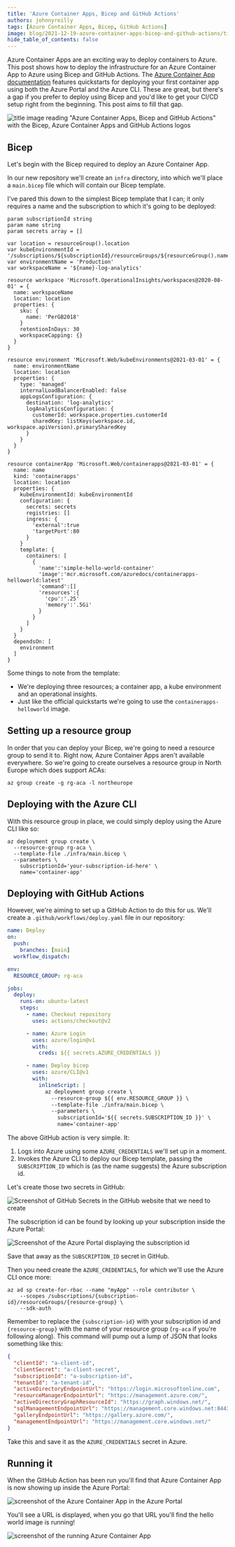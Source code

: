 ```yaml
---
title: 'Azure Container Apps, Bicep and GitHub Actions'
authors: johnnyreilly
tags: [Azure Container Apps, Bicep, GitHub Actions]
image: blog/2021-12-19-azure-container-apps-bicep-and-github-actions/title-image.png
hide_table_of_contents: false
---
```


Azure Container Apps are an exciting way to deploy containers to Azure. This post shows how to deploy the infrastructure for an Azure Container App to Azure using Bicep and GitHub Actions. The [Azure Container App documentation](https://docs.microsoft.com/en-us/azure/container-apps/) features quickstarts for deploying your first container app using both the Azure Portal and the Azure CLI. These are great, but there's a gap if you prefer to deploy using Bicep and you'd like to get your CI/CD setup right from the beginning. This post aims to fill that gap.

![title image reading "Azure Container Apps, Bicep and GitHub Actions" with the Bicep, Azure Container Apps and GitHub Actions logos](../static/blog/2021-12-19-azure-container-apps-bicep-and-github-actions/title-image.png)

## Bicep

Let's begin with the Bicep required to deploy an Azure Container App.

In our new repository we'll create an `infra` directory, into which we'll place a `main.bicep` file which will contain our Bicep template.

I've pared this down to the simplest Bicep template that I can; it only requires a name and the subscription to which it's going to be deployed:

```bicep
param subscriptionId string
param name string
param secrets array = []

var location = resourceGroup().location
var kubeEnvironmentId = '/subscriptions/${subscriptionId}/resourceGroups/${resourceGroup().name}/providers/Microsoft.Web/kubeEnvironments/Production'
var environmentName = 'Production'
var workspaceName = '${name}-log-analytics'

resource workspace 'Microsoft.OperationalInsights/workspaces@2020-08-01' = {
  name: workspaceName
  location: location
  properties: {
    sku: {
      name: 'PerGB2018'
    }
    retentionInDays: 30
    workspaceCapping: {}
  }
}

resource environment 'Microsoft.Web/kubeEnvironments@2021-03-01' = {
  name: environmentName
  location: location
  properties: {
    type: 'managed'
    internalLoadBalancerEnabled: false
    appLogsConfiguration: {
      destination: 'log-analytics'
      logAnalyticsConfiguration: {
        customerId: workspace.properties.customerId
        sharedKey: listKeys(workspace.id, workspace.apiVersion).primarySharedKey
      }
    }
  }
}

resource containerApp 'Microsoft.Web/containerapps@2021-03-01' = {
  name: name
  kind: 'containerapps'
  location: location
  properties: {
    kubeEnvironmentId: kubeEnvironmentId
    configuration: {
      secrets: secrets
      registries: []
      ingress: {
        'external':true
        'targetPort':80
      }
    }
    template: {
      containers: [
        {
          'name':'simple-hello-world-container'
          'image':'mcr.microsoft.com/azuredocs/containerapps-helloworld:latest'
          'command':[]
          'resources':{
            'cpu':'.25'
            'memory':'.5Gi'
          }
        }
      ]
    }
  }
  dependsOn: [
    environment
  ]
}
```

Some things to note from the template:

- We're deploying three resources; a container app, a kube environment and an operational insights.
- Just like the official quickstarts we're going to use the `containerapps-helloworld` image.

## Setting up a resource group

In order that you can deploy your Bicep, we're going to need a resource group to send it to. Right now, Azure Container Apps aren't available everywhere. So we're going to create ourselves a resource group in North Europe which does support ACAs:

```shell
az group create -g rg-aca -l northeurope
```

## Deploying with the Azure CLI

With this resource group in place, we could simply deploy using the Azure CLI like so:

```shell
az deployment group create \
  --resource-group rg-aca \
  --template-file ./infra/main.bicep \
  --parameters \
    subscriptionId='your-subscription-id-here' \
    name='container-app'
```

## Deploying with GitHub Actions

However, we're aiming to set up a GitHub Action to do this for us. We'll create a `.github/workflows/deploy.yaml` file in our repository:

```yaml
name: Deploy
on:
  push:
    branches: [main]
  workflow_dispatch:

env:
  RESOURCE_GROUP: rg-aca

jobs:
  deploy:
    runs-on: ubuntu-latest
    steps:
      - name: Checkout repository
        uses: actions/checkout@v2

      - name: Azure Login
        uses: azure/login@v1
        with:
          creds: ${{ secrets.AZURE_CREDENTIALS }}

      - name: Deploy bicep
        uses: azure/CLI@v1
        with:
          inlineScript: |
            az deployment group create \
              --resource-group ${{ env.RESOURCE_GROUP }} \
              --template-file ./infra/main.bicep \
              --parameters \
                subscriptionId='${{ secrets.SUBSCRIPTION_ID }}' \
                name='container-app'
```

The above GitHub action is very simple. It:

1. Logs into Azure using some `AZURE_CREDENTIALS` we'll set up in a moment.
2. Invokes the Azure CLI to deploy our Bicep template, passing the `SUBSCRIPTION_ID` which is (as the name suggests) the Azure subscription id.

Let's create those two secrets in GitHub:

![Screenshot of GitHub Secrets in the GitHub website that we need to create](../static/blog/2021-12-19-azure-container-apps-bicep-and-github-actions/screenshot-github-secrets.png)

The subscription id can be found by looking up your subscription inside the Azure Portal:

![Screenshot of the Azure Portal displaying the subscription id](../static/blog/2021-12-19-azure-container-apps-bicep-and-github-actions/screenshot-azure-portal-subscription.png)

Save that away as the `SUBSCRIPTION_ID` secret in GitHub.

Then you need create the `AZURE_CREDENTIALS`, for which we'll use the Azure CLI once more:

```shell
az ad sp create-for-rbac --name "myApp" --role contributor \
    --scopes /subscriptions/{subscription-id}/resourceGroups/{resource-group} \
    --sdk-auth
```

Remember to replace the `{subscription-id}` with your subscription id and `{resource-group}` with the name of your resource group (`rg-aca` if you're following along). This command will pump out a lump of JSON that looks something like this:

```json
{
  "clientId": "a-client-id",
  "clientSecret": "a-client-secret",
  "subscriptionId": "a-subscription-id",
  "tenantId": "a-tenant-id",
  "activeDirectoryEndpointUrl": "https://login.microsoftonline.com",
  "resourceManagerEndpointUrl": "https://management.azure.com/",
  "activeDirectoryGraphResourceId": "https://graph.windows.net/",
  "sqlManagementEndpointUrl": "https://management.core.windows.net:8443/",
  "galleryEndpointUrl": "https://gallery.azure.com/",
  "managementEndpointUrl": "https://management.core.windows.net/"
}
```

Take this and save it as the `AZURE_CREDENTIALS` secret in Azure.

## Running it

When the GitHub Action has been run you'll find that Azure Container App is now showing up inside the Azure Portal:

![screenshot of the Azure Container App in the Azure Portal](../static/blog/2021-12-19-azure-container-apps-bicep-and-github-actions/screenshot-azure-portal-container-app.png)

You'll see a URL is displayed, when you go that URL you'll find the hello world image is running!

![screenshot of the running Azure Container App](../static/blog/2021-12-19-azure-container-apps-bicep-and-github-actions/screenshot-of-running-container-app.png)
